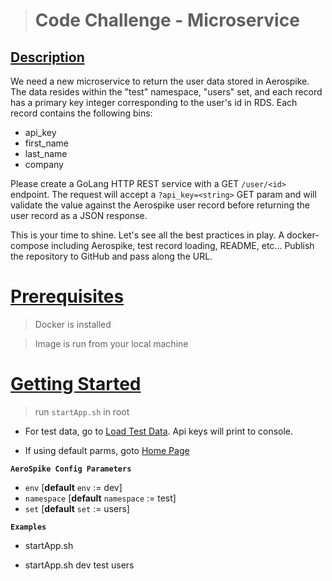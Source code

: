 ># Code Challenge - Microservice

## [Description](#description)
We need a new microservice to return the user data stored in Aerospike. The data resides within the "test" namespace, "users" set, and each record has a primary key integer corresponding to the user's id in RDS. Each record contains the following bins:
* api_key    
* first_name
* last_name
* company

Please create a GoLang HTTP REST service with a GET `/user/<id>` endpoint. The request will accept a `?api_key=<string>` GET param and will validate the value against the Aerospike user record before returning the user record as a JSON response.

This is your time to shine. Let's see all the best practices in play. A docker-compose including Aerospike, test record loading, README, etc... Publish the repository to GitHub and pass along the URL.
# [Prerequisites](#prerequisites)

 >Docker is installed

 >Image is run from your local machine

# [Getting Started](#getting-started)

>run `startApp.sh` in root
- For test data, go to [Load Test Data](http://localhost:8080/loaddata).  Api keys will print to console. 

- If using default parms, goto [Home Page](http://localhost:8080/)


**`AeroSpike Config Parameters`**
- `env`  [**default** `env` := dev]
- `namespace` [**default** `namespace` := test]
- `set` [**default** `set` := users]

**`Examples`**

- startApp.sh

- startApp.sh dev test users
